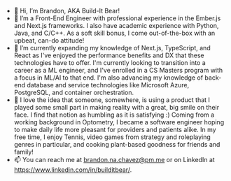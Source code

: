 - 👋 Hi, I’m Brandon, AKA Build-It Bear! 
- 👀 I’m a Front-End Engineer with professional experience in the Ember.js and Next.js frameworks. I also have academic experience with Python, Java, and C/C++. As a soft skill bonus, I come out-of-the-box with an upbeat, can-do attitude!
- 🌱 I’m currently expanding my knowledge of Next.js, TypeScript, and React as I've enjoyed the performance benefits and DX that these technologies have to offer. I'm currently looking to transition into a career as a ML engineer, and I've enrolled in a CS Masters program with a focus in ML/AI to that end. I'm also advancing my knowledge of back-end database and service technologies like Microsoft Azure, PostgreSQL, and container orchestration.
- 💞️ I love the idea that someone, somewhere, is using a product that I played some small part in making reality with a great, big smile on their face. I find that notion as humbling as it is satisfying :) Coming from a working background in Optometry, I became a software engineer hoping to make daily life more pleasant for providers and patients alike. In my free time, I enjoy Tennis, video games from strategy and roleplaying genres in particular, and cooking plant-based goodness for friends and family!
- 📫 You can reach me at brandon.na.chavez@pm.me or on LinkedIn at https://www.linkedin.com/in/builditbear/.
